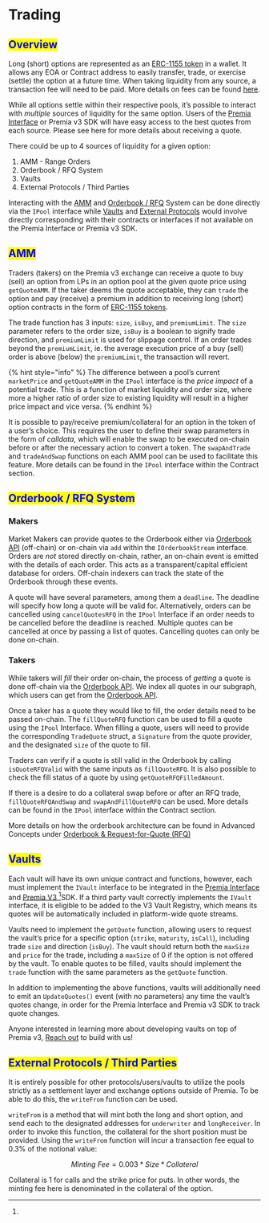 # Trading

## <mark style="color:blue;">Overview</mark>

Long (short) options are represented as an [ERC-1155 token](https://eips.ethereum.org/EIPS/eip-1155) in a wallet. It allows any EOA or Contract address to easily transfer, trade, or exercise (settle) the option at a future time. When taking liquidity from any source, a transaction fee will need to be paid. More details on fees can be found [here](fees.md#trading-fees).

While all options settle within their respective pools, it’s possible to interact with _multiple_ sources of liquidity for the same option. Users of the [Premia Interface](../#the-premia-interface) or Premia v3 SDK will have easy access to the best quotes from each source. Please see here for more details about receiving a quote.

There could be up to 4 sources of liquidity for a given option:

1. AMM - Range Orders
2. Orderbook / RFQ System
3. Vaults
4. External Protocols / Third Parties

Interacting with the [AMM](trading.md#amm) and [Orderbook / RFQ](../the-premia-protocol/order-book-vs.-amm.md) System can be done directly via the `IPool` interface while [Vaults](vaults.md) and [External Protocols](trading.md#external-protocols-third-parties) would involve directly corresponding with their contracts or interfaces if not available on the Premia Interface or Premia v3 SDK.

## <mark style="color:blue;">AMM</mark>

Traders (takers) on the Premia v3 exchange can receive a quote to buy (sell) an option from LPs in an option pool at the given quote price using `getQuoteAMM`. If the taker deems the quote acceptable, they can `trade` the option and pay (receive) a premium in addition to receiving long (short) option contracts in the form of [ERC-1155 tokens](https://eips.ethereum.org/EIPS/eip-1155).

The trade function has 3 inputs: `size`, `isBuy`, and `premiumLimit`. The `size` parameter refers to the order size, `isBuy` is a boolean to signify trade direction, and `premiumLimit` is used for slippage control. If an order trades beyond the `premiumLimit`, ie. the average execution price of a buy (sell) order is above (below) the `premiumLimit`, the transaction will revert.

{% hint style="info" %}
The difference between a pool’s current `marketPrice` and `getQuoteAMM` in the `IPool` interface is the _price impact_ of a potential trade. This is a function of market liquidity and order size, where more a higher ratio of order size to existing liquidity will result in a higher price impact and vice versa.
{% endhint %}

It is possible to pay/receive premium/collateral for an option in the token of a user’s choice. This requires the user to define their swap parameters in the form of _calldata_, which will enable the swap to be executed on-chain before or after the necessary action to convert a token. The `swapAndTrade` and `tradeAndSwap` functions on each AMM pool can be used to facilitate this feature. More details can be found in the `IPool` interface within the Contract section.

## <mark style="color:blue;">Orderbook / RFQ System</mark>

### Makers

Market Makers can provide quotes to the Orderbook either via [Orderbook API](../api/orderbook-api.md) (off-chain) or on-chain via  `add` within the `IOrderbookStream` interface. Orders are _not_ stored directly on-chain, rather, an on-chain event is emitted with the details of each order. This acts as a transparent/capital efficient database for orders. Off-chain indexers can track the state of the Orderbook through these events.

A quote will have several parameters, among them a `deadline`. The deadline will specify how long a quote will be valid for.  Alternatively, orders can be cancelled using `cancelQuotesRFQ` in the `IPool` Interface if an order needs to be cancelled before the deadline is reached.  Multiple quotes can be cancelled at once by passing a list of quotes.  Cancelling quotes can only be done on-chain.&#x20;

### Takers

While takers will _fill_ their order on-chain, the process of _getting_ a quote is done off-chain via the [Orderbook API](../api/orderbook-api.md).   We index all quotes in our subgraph, which users can get from the [Orderbook API](../api/orderbook-api.md). &#x20;

Once a taker has a quote they would like to fill, the order details need to be passed on-chain. The `fillQuoteRFQ` function can be used to fill a quote using the `IPool` Interface. When filling a quote, users will need to provide the corresponding `TradeQuote` struct, a `Signature` from the quote provider, and the designated `size` of the quote to fill.

Traders can verify if a quote is still valid in the Orderbook by calling `isQuoteRFQValid` with the same inputs as `fillQuoteRFQ`. It is also possible to check the fill status of a quote by using `getQuoteRFQFilledAmount`.

If there is a desire to do a collateral swap before or after an RFQ trade, `fillQuoteRFQAndSwap` and `swapAndFillQuoteRFQ` can be used. More details can be found in the `IPool` interface within the Contract section.



More details on how the orderbook architecture can be found in Advanced Concepts under [Orderbook & Request-for-Quote (RFQ)](advanced-exchange-concepts/orderbook-and-request-for-quote-rfq.md)

## <mark style="color:blue;">Vaults</mark>

Each vault will have its own unique contract and functions, however, each must implement the `IVault` interface to be integrated in the [Premia Interface](../#the-premia-interface) and [Premia V3 ](#user-content-fn-1)[^1]SDK. If a third party vault correctly implements the `IVault` interface, it is eligible to be added to the V3 Vault Registry, which means its quotes will be automatically included in platform-wide quote streams.

Vaults need to implement the `getQuote` function, allowing users to request the vault’s price for a specific option (`strike`, `maturity`, `isCall`), including trade `size` and direction (`isBuy`). The vault should return both the `maxSize` and `price` for the trade, including a `maxSize` of 0 if the option is not offered by the vault. To enable quotes to be filled, vaults should implement the `trade` function with the same parameters as the `getQuote` function.

In addition to implementing the above functions, vaults will additionally need to emit an `UpdateQuotes()` event (with no parameters) any time the vault’s quotes change, in order for the Premia Interface and Premia v3 SDK to track quote changes.

Anyone interested in learning more about developing vaults on top of Premia v3, [Reach out](broken-reference) to build with us!

## <mark style="color:blue;">External Protocols / Third Parties</mark>

It is entirely possible for other protocols/users/vaults to utilize the pools strictly as a settlement layer and exchange options outside of Premia. To be able to do this, the `writeFrom` function can be used.

`writeFrom` is a method that will mint both the long and short option, and send each to the designated addresses for `underwriter` and `longReceiver`. In order to invoke this function, the collateral for the short position must be provided. Using the `writeFrom` function will incur a transaction fee equal to 0.3% of the notional value:

$$
Minting\:Fee = 0.003*Size*Collateral
$$

Collateral is 1 for calls and the strike price for puts. In other words, the minting fee here is denominated in the collateral of the option.

[^1]: 
